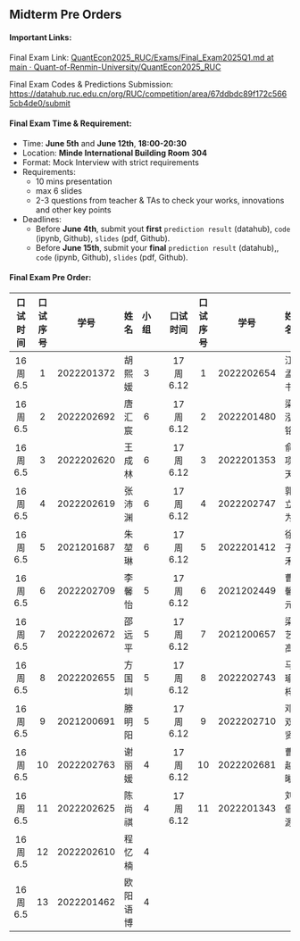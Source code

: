## **Midterm Pre Orders**

#### Important Links:

Final Exam Link: [QuantEcon2025_RUC/Exams/Final_Exam2025Q1.md at main · Quant-of-Renmin-University/QuantEcon2025_RUC](https://github.com/Quant-of-Renmin-University/QuantEcon2025_RUC/blob/main/Exams/Final_Exam2025Q1.md)

Final Exam Codes & Predictions Submission: https://datahub.ruc.edu.cn/org/RUC/competition/area/67ddbdc89f172c5665cb4de0/submit



#### Final Exam Time & Requirement:

- Time: **June 5th** and **June 12th**, **18:00-20:30**
- Location: **Minde International Building Room 304**
- Format: Mock Interview with strict requirements
- Requirements:
  - 10 mins presentation
  - max 6 slides
  - 2-3 questions from teacher & TAs to check your works, innovations and other key points
- Deadlines:
  - Before **June 4th**, submit yout **first** `prediction result` (datahub), `code` (ipynb, Github), `slides` (pdf, Github).
  - Before **June 15th**, submit your **final** `prediction result` (datahub),, `code` (ipynb, Github), `slides` (pdf, Github).




#### Final Exam Pre Order:

| 口试时间 | 口试序号 |    学号    |   姓名   | 小组 |      | 口试时间 | 口试序号 |    学号    |  姓名  | 小组 |
| :------: | :------: | :--------: | :------: | :--: | :--: | :------: | :------: | :--------: | :----: | :--: |
| 16周6.5  |    1     | 2022201372 |  胡熙媛  |  3   |      | 17周6.12 |    1     | 2022202654 | 江孟书 |  3   |
| 16周6.5  |    2     | 2022202692 |  唐汇宸  |  6   |      | 17周6.12 |    2     | 2022201480 | 梁泓铭 |  3   |
| 16周6.5  |    3     | 2022202620 |  王成林  |  6   |      | 17周6.12 |    3     | 2022201353 | 俞项天 |  3   |
| 16周6.5  |    4     | 2022202619 |  张沛渊  |  6   |      | 17周6.12 |    4     | 2022202747 | 郭立为 |  2   |
| 16周6.5  |    5     | 2021201687 |  朱堃琳  |  6   |      | 17周6.12 |    5     | 2022201412 | 徐子禾 |  2   |
| 16周6.5  |    6     | 2022202709 |  李馨怡  |  5   |      | 17周6.12 |    6     | 2021202449 | 曹馨元 |  2   |
| 16周6.5  |    7     | 2022202672 |  邵远平  |  5   |      | 17周6.12 |    7     | 2021200657 | 梁艺高 |  2   |
| 16周6.5  |    8     | 2022202655 |  方国圳  |  5   |      | 17周6.12 |    8     | 2022202743 | 马瑜梓 |  1   |
| 16周6.5  |    9     | 2021200691 |  滕明阳  |  5   |      | 17周6.12 |    9     | 2022202710 | 邓双贤 |  1   |
| 16周6.5  |    10    | 2022202763 |  谢丽媛  |  4   |      | 17周6.12 |    10    | 2022202681 | 曹越晰 |  1   |
| 16周6.5  |    11    | 2022202625 |  陈尚祺  |  4   |      | 17周6.12 |    11    | 2022201343 | 刘倡源 |  1   |
| 16周6.5  |    12    | 2022202610 |  程忆楠  |  4   |      |          |          |            |        |      |
| 16周6.5  |    13    | 2022201462 | 欧阳语博 |  4   |      |          |          |            |        |      |
